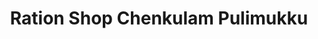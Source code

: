 ---
title: "Ration Shop Chenkulam Pulimukku"
url: /pulimukku/ration-shop-chenkulam-pulimukku/
shop: Lebensmittel
---